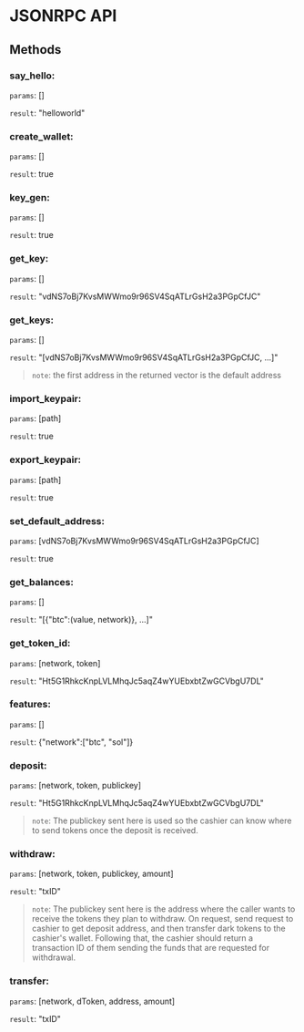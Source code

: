 # JSONRPC API 
## Methods 
### say_hello: 
`params`: []

`result`: "helloworld"

### create_wallet: 
`params`: []

`result`: true

### key_gen: 
`params`: []

`result`: true

### get_key: 
`params`: []

`result`: "vdNS7oBj7KvsMWWmo9r96SV4SqATLrGsH2a3PGpCfJC"

### get_keys: 
`params`: []

`result`: "[vdNS7oBj7KvsMWWmo9r96SV4SqATLrGsH2a3PGpCfJC, ...]"

> `note`:  the first address in the returned vector is the default address

### import_keypair: 
`params`: [path]

`result`: true

### export_keypair: 
`params`: [path]

`result`: true

### set_default_address: 
`params`: [vdNS7oBj7KvsMWWmo9r96SV4SqATLrGsH2a3PGpCfJC]

`result`: true

### get_balances: 
`params`: []

`result`: "[{"btc":(value, network)}, ...]"

### get_token_id: 
`params`: [network, token]

`result`: "Ht5G1RhkcKnpLVLMhqJc5aqZ4wYUEbxbtZwGCVbgU7DL"

### features: 
`params`: []

`result`: {"network":["btc", "sol"]}

### deposit: 
`params`: [network, token, publickey]

`result`: "Ht5G1RhkcKnpLVLMhqJc5aqZ4wYUEbxbtZwGCVbgU7DL"

> `note`:  The publickey sent here is used so the cashier can know where to send
 tokens once the deposit is received.

### withdraw: 
`params`: [network, token, publickey, amount]

`result`: "txID"

> `note`:  The publickey sent here is the address where the caller wants to receive
 the tokens they plan to withdraw.
 On request, send request to cashier to get deposit address, and then transfer
 dark tokens to the cashier's wallet. Following that, the cashier should return
 a transaction ID of them sending the funds that are requested for withdrawal.

### transfer: 
`params`: [network, dToken, address, amount]

`result`: "txID"

